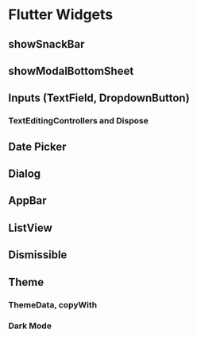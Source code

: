 # Flutter Widgets

## showSnackBar

## showModalBottomSheet

## Inputs (TextField, DropdownButton)

### TextEditingControllers and Dispose

## Date Picker

## Dialog

## AppBar

## ListView

## Dismissible

## Theme

### ThemeData, copyWith

### Dark Mode